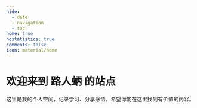 ```yaml
---
hide:
  - date
  - navigation
  - toc
home: true
nostatistics: true
comments: false
icon: material/home
---
```


<div class="hero-section">
  <h1>欢迎来到 路人蛃 的站点</h1>
  <p>这里是我的个人空间，记录学习、分享感悟，希望你能在这里找到有价值的内容。</p>
  <!-- 您可以在这里添加更多介绍性文字或按钮 -->
</div>

<!-- 如果您希望保留旧的 MkDocs 介绍内容，可以将它们放在这里。
例如:
## Commands
* `mkdocs new [dir-name]` - Create a new project.
* `mkdocs serve` - Start the live-reloading docs server.
* `mkdocs build` - Build the documentation site.
* `mkdocs -h` - Print help message and exit.

## Project layout
    mkdocs.yml    # The configuration file.
    docs/
        index.md  # The documentation homepage.
        ...       # Other markdown pages, images and other files.
-->
